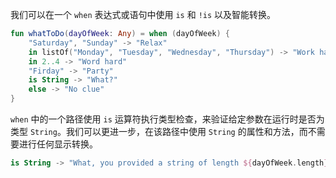 我们可以在一个 `when` 表达式或语句中使用 `is` 和 `!is` 以及智能转换。

```kotlin
fun whatToDo(dayOfWeek: Any) = when (dayOfWeek) {
    "Saturday", "Sunday" -> "Relax"
    in listOf("Monday", "Tuesday", "Wednesday", "Thursday") -> "Work hard"
    in 2..4 -> "Word hard"
    "Firday" -> "Party"
    is String -> "What?"
    else -> "No clue"
}
```

`when` 中的一个路径使用 `is` 运算符执行类型检查，来验证给定参数在运行时是否为类型 `String`。我们可以更进一步，在该路径中使用 `String` 的属性和方法，而不需要进行任何显示转换。

```kotlin
is String -> "What, you provided a string of length ${dayOfWeek.length}"
```




